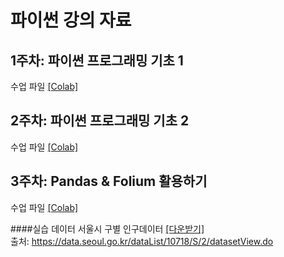 # 파이썬 강의 자료

## 1주차: 파이썬 프로그래밍 기초 1
수업 파일 [[Colab]](https://github.com/Hanbi-Kim/IntroToPython/blob/main/Python_Introduction_01.ipynb) 

## 2주차: 파이썬 프로그래밍 기초 2
수업 파일 [[Colab]](https://github.com/Hanbi-Kim/IntroToPython/blob/main/Python_Introduction_02.ipynb)

## 3주차: Pandas & Folium 활용하기
수업 파일 [[Colab]](https://github.com/Hanbi-Kim/IntroToPython/blob/main/Pandas%26Folium.ipynb)

####실습 데이터
서울시 구별 인구데이터 [[다운받기]](https://drive.google.com/drive/u/0/folders/1p07WBloykRusFSJ3UHATdsCN2DlfwBWr) </br>
출처: https://data.seoul.go.kr/dataList/10718/S/2/datasetView.do
